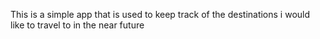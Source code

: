This is a simple app that is used to keep track of the destinations i would like to travel to in the near future
